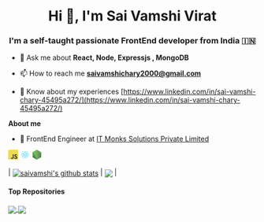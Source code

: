 <h1 align="center">Hi 👋, I'm Sai Vamshi Virat </h1>
<h3 align="center">I'm a self-taught passionate FrontEnd developer from India 🇮🇳</h3>


- 💬 Ask me about **React, Node, Expressjs , MongoDB**

- 📫 How to reach me **saivamshichary2000@gmail.com**

- 📄 Know about my experiences [https://www.linkedin.com/in/sai-vamshi-chary-45495a272/](https://www.linkedin.com/in/sai-vamshi-chary-45495a272/)

**About me**

- 💼 FrontEnd Engineer at [IT Monks Solutions Private Limited](http://itmonkssolutions.com/)

<code><img height="20" alt="javascript" src="https://raw.githubusercontent.com/github/explore/80688e429a7d4ef2fca1e82350fe8e3517d3494d/topics/javascript/javascript.png"></code>
<code><img height="20" alt="react" src="https://raw.githubusercontent.com/github/explore/80688e429a7d4ef2fca1e82350fe8e3517d3494d/topics/react/react.png"></code>
<code><img height="20" alt="nodejs" src="https://raw.githubusercontent.com/github/explore/80688e429a7d4ef2fca1e82350fe8e3517d3494d/topics/nodejs/nodejs.png"></code> 

| <a href="https://github.com/saivamshi3577"><img align="center" src="https://github-readme-stats.vercel.app/api?username=saivamshi3577&show_icons=true&include_all_commits=true&theme=buefy&hide_border=true" alt="saivamshi's github stats" /></a> | <a href="https://github.com/saivamshi3577"><img align="center" src="https://github-readme-stats.vercel.app/api/top-langs/?username=saivamshi3577&layout=compact&theme=buefy&hide_border=true" /></a> |


#### Top Repositories

<a href="https://github.com/saivamshi3577/EveryElement">
  <img align="center" src="https://github-readme-stats.vercel.app/api/pin/?username=saivamshi3577&repo=EveryElement&theme=buefy" />
</a>
<a href="https://github.com/saivamshi3577/IMS">
  <img align="center" src="https://github-readme-stats.vercel.app/api/pin/?username=saivamshi3577&repo=IMS&theme=buefy" />
</a>


<!--
**saivamshi3577/Saivamshi3577** is a ✨ _special_ ✨ repository because its `README.md` (this file) appears on your GitHub profile.

Here are some ideas to get you started:

- 🔭 I’m currently working on ...
- 🌱 I’m currently learning ...
- 👯 I’m looking to collaborate on ...
- 🤔 I’m looking for help with ...
- 💬 Ask me about ...
- 📫 How to reach me: ...
- 😄 Pronouns: ...
- ⚡ Fun fact: ...
-->

